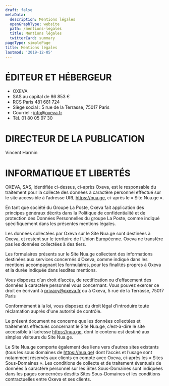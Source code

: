 ```yaml
---
draft: false
metaData:
  description: Mentions légales
  openGraphType: website
  path: /mentions-legales
  title: Mentions légales
  twitterCard: summary
pageType: simplePage
title: Mentions légales
lastmod: '2019-12-05'
---
```

# ÉDITEUR ET HÉBERGEUR

* OXEVA
* SAS au capital de 86 853 €
* RCS Paris 481 681 724
* Siège social : 5 rue de la Terrasse, 75017 Paris 
* Courriel : info@oxeva.fr
* Tél. 01 80 05 97 30


# DIRECTEUR DE LA PUBLICATION


Vincent Harmin



# INFORMATIQUE ET LIBERTÉS

OXEVA, SAS, identifiée ci-dessus, ci-après Oxeva, est le responsable du traitement pour la collecte des données à caractère personnel effectué sur le site accessible à l’adresse URL https://nua.ge, ci-après le « Site Nua.ge ».

En tant que société du Groupe La Poste, Oxeva fait application des principes généraux décrits dans la Politique de confidentialité et de protection des Données Personnelles du groupe La Poste, comme indiqué spécifiquement dans les présentes mentions légales.

Les données collectées par Oxeva sur le Site Nua.ge sont destinées à Oxeva, et restent sur le territoire de l’Union Européenne. Oxeva ne transfère pas les données collectées à des tiers.

Les formulaires présents sur le Site Nua.ge collectent des informations destinées aux services concernés d’Oxeva, comme indiqué dans les mentions accompagnant les formulaires, pour les finalités propres à Oxeva et la durée indiquée dans lesdites mentions.

Vous disposez d’un droit d’accès, de rectification ou d’effacement des données à caractère personnel vous concernant. Vous pouvez exercer ce droit en écrivant à privacy@oxeva.fr ou à Oxeva, 5 rue de la Terrasse, 75017 Paris

Conformément à la loi, vous disposez du droit légal d'introduire toute réclamation auprès d'une autorité de contrôle.

Le présent document ne concerne que les données collectées et traitements effectués concernant le Site Nua.ge, c’est-à-dire le site accessible à l’adresse https://nua.ge, dont le contenu est destiné aux simples visiteurs du Site Nua.ge.

Le Site Nua.ge comporte également des liens vers d’autres sites existants (tous les sous domaines de https://nua.ge) dont l’accès et l’usage sont notamment réservés aux clients en compte avec Oxeva, ci-après les « Sites Sous-Domaines ». Les conditions de collecte et de traitement éventuels de données à caractère personnel sur les Sites Sous-Domaines sont indiquées dans les pages concernées desdits Sites Sous-Domaines et les conditions contractuelles entre Oxeva et ses clients.
